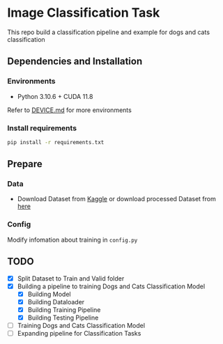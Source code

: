 # Image Classification Task

This repo build a classification pipeline and example for dogs and cats classification

## Dependencies and Installation

### Environments

- Python 3.10.6 + CUDA 11.8

Refer to [DEVICE.md](./DEVICE.md) for more environments

### Install requirements

``` bash
pip install -r requirements.txt
```

## Prepare

### Data

- Download Dataset from [Kaggle](https://www.kaggle.com/c/dogs-vs-cats) or download processed Dataset from [here]()

### Config

Modify infomation about training in `config.py`

## TODO

- [x] Split Dataset to Train and Valid folder
- [x] Building a pipeline to training Dogs and Cats Classification Model
    - [x] Building Model
    - [x] Building Dataloader
    - [x] Building Training Pipeline
    - [x] Building Testing Pipeline
- [ ] Training Dogs and Cats Classification Model
- [ ] Expanding pipeline for Classification Tasks
